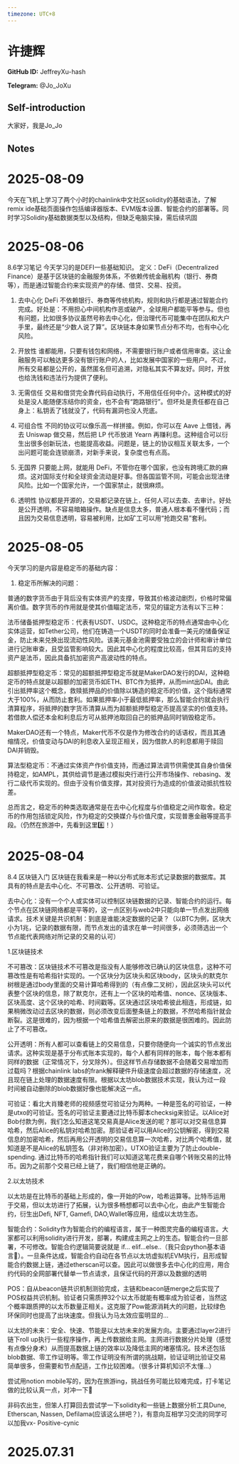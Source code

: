 ```yaml
---
timezone: UTC+8
---
```


# 许捷辉

**GitHub ID:** JeffreyXu-hash

**Telegram:** @Jo_JoXu

## Self-introduction

大家好，我是Jo_Jo

## Notes

<!-- Content_START -->
# 2025-08-09

今天在飞机上学习了两个小时的chainlink中文社区solidity的基础语法，了解remix ide基础页面操作包括编译器版本、EVM版本设置、智能合约的部署等。同时学习Solidity基础数据类型以及结构，但缺乏电脑实操，需后续巩固

# 2025-08-06

8.6学习笔记
今天学习的是DEFI一些基础知识。
定义：DeFi（Decentralized Finance）是基于区块链的金融服务体系，不依赖传统金融机构（银行、券商等），而是通过智能合约来实现资产的存储、借贷、交易、投资。
1. 去中心化
DeFi 不依赖银行、券商等传统机构，规则和执行都是通过智能合约完成。好处是：不用担心中间机构作恶或破产，全球用户都能平等参与。但也有问题，比如很多协议虽然号称去中心化，但治理代币可能集中在团队和大户手里，最终还是“少数人说了算”。区块链本身如果节点分布不均，也有中心化风险。

2. 开放性
谁都能用，只要有钱包和网络，不需要银行账户或者信用审查。这让金融服务可以触达更多没有银行账户的人，比如发展中国家的一些用户。不过，所有交易都是公开的，虽然匿名但可追溯，对隐私其实不算友好。同时，开放也给洗钱和违法行为提供了便利。

3. 无需信任
交易和借贷完全靠代码自动执行，不用信任任何中介。这种模式的好处是没人能随便冻结你的资金，也不会有“跑路银行”。但坏处是责任都在自己身上：私钥丢了钱就没了，代码有漏洞也没人兜底。

4. 可组合性
不同的协议可以像乐高一样拼接。例如，你可以在 Aave 上借钱，再去 Uniswap 做交易，然后把 LP 代币放进 Yearn 再赚利息。这种组合可以衍生出很多创新玩法，也能提高收益。问题是，链上的协议相互关联太多，一个出问题可能会连锁崩溃，对新手来说，复杂度也有点高。

5. 无国界
只要能上网，就能用 DeFi，不管你在哪个国家，也没有跨境汇款的麻烦。这对国际支付和全球资金流动是好事。但各国监管不同，可能会出现法律风险。比如一个国家允许，一个国家禁止，就很麻烦。

6. 透明性
协议都是开源的，交易都记录在链上，任何人可以去查、去审计。好处是公开透明，不容易暗箱操作。缺点是信息太多，普通人根本看不懂代码；而且因为交易信息透明，容易被利用，比如矿工可以用“抢跑交易”套利。

# 2025-08-05

今天学习的是内容是稳定币的基础内容：

1. 稳定币所解决的问题：

普通的数字货币由于背后没有实体资产的支撑，导致其价格波动剧烈，价格时常偏离价值。数字货币的作用就是使其价值瞄定法币，常见的锚定方法有以下三种：

法币储备抵押型稳定币：代表有USDT、USDC。这种稳定币的特点通常由中心化实体运营，如Tether公司，他们在铸造一个USDT的同时会准备一美元的储备保证金，防止未来兑换出现流动性风险。该美元基金池需要受独立的会计师和审计单位进行记账审查，且受监管影响较大。因此其中心化的程度比较高，但其背后的支持资产是法币，因此具备抗加密资产高波动性的特点。

超额抵押型稳定币：常见的超额抵押型稳定币就是MakerDAO发行的DAI，这种稳定币的特点就是以超额的加密货币如ETH、BTC作为抵押，从而mint出DAI。由此引出抵押率这个概念，救赎抵押品的价值除以铸造的稳定币的价值，这个指标通常大于100%，从而防止套利。如果抵押率小于最低抵押率，那么智能合约就会执行清算程序，将抵押的数字货币清算从而为超额抵押型稳定币提高坚实的价值支持。若借款人偿还本金和利息后方可从抵押池取回自己的抵押品同时销毁稳定币。

MakerDAO还有一个特点，Maker代币不仅是作为修改合约的话语权，而且其通缩情况，价值变动与DAI的利息收入呈现正相关，因为借款人的利息都用于赎回DAI并销毁。

算法型稳定币：不通过实体资产作价值支持，而通过算法调节供需使其自身价值保持稳定，如AMPL，其供给调节是通过模拟央行进行公开市场操作、rebasing、发行二级代币实现的。但由于没有价值支撑，其对投资行为造成的价值波动抵抗性较差。

总而言之，稳定币的种类选取通常是在去中心化程度与价值稳定之间作取舍。稳定币的作用包括锁定风险，作为稳定的交换媒介与价值尺度，实现普惠金融等提高手段。（仍然在旅游中，先看到这里8️⃣！）

# 2025-08-04

8.4 区块链入门
区块链在我看来是一种以分布式账本形式记录数据的数据库。其具有的特点是去中心化、不可篡改、公开透明、可验证。

去中心化：没有一个个人或实体可以控制区块链数据的记录、智能合约的运行。每个节点在区块链网络都是平等的，这一点区别与web2中只能向单一节点发出网络请求。技术关键是共识机制：到底是谁能决定数据的记录？（以BTC为例，区块大小为1兆，记录的数据有限，而节点发出的请求在单一时间很多，必须筛选出一个节点能代表网络对所记录的交易的认可）

1.区块链技术

不可篡改：区块链技术不可篡改是指没有人能够修改已确认的区块信息，这种不可篡改性是有哈希指针实现的。一个区块分为区块头和区块body，区块头的默克尔树根是通过body里面的交易计算哈希得到的（有点像二叉树），因此区块头可以代表整个区块的信息，除了默克尔，还有上一个区块的哈希值、nonce、区块版本、区块高度、这个区块的哈希、时间戳等。区块通过区块哈希彼此相连，形成链，如果稍微改动过去区块的数据，则必须改变后面整条链上的数据，不然哈希指针就会断裂。这是很难的，因为根据一个哈希值去解密出原来的数据是很困难的。因此防止了不可篡改。

公开透明：所有人都可以查看链上的交易信息，只要你随便向一个诚实的节点发出请求。这种实现是基于分布式账本实现的，每个人都有同样的账本，每个账本都有同样的数据（正常情况下，分叉除外）。但这样节点存储数据不会随着交易增加而过载吗？根据chainlink labs的frank解释硬件升级速度会超过数据的存储速度，况且现在链上处理的数据速度有限。根据以太坊blob数据技术实现，我认为过一段时间被自动删除的blob数据好像也能解决这一点。

可验证：看北大肖臻老师的视频感觉可验证分为两种。一种是签名的可验证，一种是utxo的可验证。签名的可验证主要通过比特币脚本checksig来验证。以Alice对Bob付款为例，我们怎么知道这笔交易真是Alice发送的呢？那可以对交易信息算哈希，然后Alice的私钥对哈希加密。那验证者可以用Alice的公钥解密，得到交易信息的加密哈希，然后再用公开透明的交易信息算一次哈希，对比两个哈希值，就知道是不是Alice的私钥签名（非对称加密）。UTXO验证主要为了防止double- spending. 通过比特币的哈希指针我们可以知道这笔花费来自哪个转账交易的比特币。因为之前那个交易已经上链了，我们相信他是正确的。

2.以太坊技术

以太坊是在比特币的基础上形成的，像一开始的Pow，哈希运算等。比特币运用于交易，但以太坊进行了拓展，认为很多畅想都可以去中心化，由此产生智能合约，衍生出Defi, NFT, Gamefi, DAO,Wallet等应用，组成以太坊生态。

智能合约：Solidity作为智能合约的编程语言，属于一种图灵完备的编程语言。大家都可以利用solidity进行开发，部署，构建成主网之上的生态。智能合约一旦部署，不可修改。智能合约逻辑简要说就是 if… elif…else..（我只会python基本语言🫰）。一旦条件达成，智能合约自动在各节点以太坊虚拟机EVM执行，且形成智能合约数据上链，通过etherscan可以查。因此可以做很多去中心化的应用，用合约代码的全网部署代替单一节点请求，且保证代码的开源以及数据的透明

POS：自从beacon链共识机制测验完成，主链和beacon链merge之后实现了POS权益共识机制。验证者只需质押32个以太币就能有概率成为验证者，当然这个概率跟质押的以太币数量正相关。这克服了Pow能源消耗大的问题，比较绿色环保同时也提高了出块速度。但我认为马太效应蛮明显的…

以太坊的未来：安全、快速、节能是以太坊未来的发展方向。主要通过layer2进行链下roll up执行一些程序操作，再上传数据给主网。主网进行数据分片处理（感觉有点像分身术）从而提高数据上链的效率以及降低主网的堵塞情况。技术还包括blob数据、零工作证明等。零工作证明没有所谓的挑战期，验证证明比验证交易简单很多，但需要和节点配适，工作比较困难。（很多计算机知识不太懂…）

尝试用notion mobile写的，因为在旅游ing，挑战任务可能比较难完成，打卡笔记做的比较认真一点，对冲一下🥺

非码农出生，但笨人打算回去尝试学一下solidity和一些链上数据分析工具Dune, Etherscan, Nassen, Defilama(应该这么拼吧？)，有意向互相学习交流的同学可以加我vx- Positive-cynic


# 2025.07.31


<!-- Content_END -->

